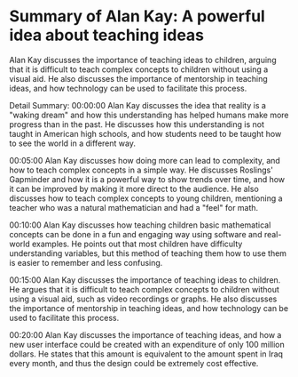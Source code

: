 # Summary of Alan Kay: A powerful idea about teaching ideas

Alan Kay discusses the importance of teaching ideas to children, arguing that it is difficult to teach complex concepts to children without using a visual aid. He also discusses the importance of mentorship in teaching ideas, and how technology can be used to facilitate this process.

Detail Summary: 
00:00:00
Alan Kay discusses the idea that reality is a "waking dream" and how this understanding has helped humans make more progress than in the past. He discusses how this understanding is not taught in American high schools, and how students need to be taught how to see the world in a different way.

00:05:00
Alan Kay discusses how doing more can lead to complexity, and how to teach complex concepts in a simple way. He discusses Roslings' Gapminder and how it is a powerful way to show trends over time, and how it can be improved by making it more direct to the audience. He also discusses how to teach complex concepts to young children, mentioning a teacher who was a natural mathematician and had a "feel" for math.

00:10:00
Alan Kay discusses how teaching children basic mathematical concepts can be done in a fun and engaging way using software and real-world examples. He points out that most children have difficulty understanding variables, but this method of teaching them how to use them is easier to remember and less confusing.

00:15:00
Alan Kay discusses the importance of teaching ideas to children. He argues that it is difficult to teach complex concepts to children without using a visual aid, such as video recordings or graphs. He also discusses the importance of mentorship in teaching ideas, and how technology can be used to facilitate this process.

00:20:00
Alan Kay discusses the importance of teaching ideas, and how a new user interface could be created with an expenditure of only 100 million dollars. He states that this amount is equivalent to the amount spent in Iraq every month, and thus the design could be extremely cost effective.

